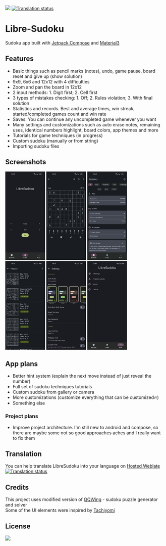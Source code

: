[![](https://img.shields.io/github/v/release/kaajjo/libre-sudoku?style=flat)](https://github.com/kaajjo/Libre-Sudoku/releases/latest)
[![Translation status](https://hosted.weblate.org/widgets/libresudoku/-/svg-badge.svg)](https://hosted.weblate.org/engage/libresudoku/)
# Libre-Sudoku
Sudoku app built with [Jetpack Compose](https://developer.android.com/jetpack/compose) and [Material3](https://m3.material.io/)

## Features
- Basic things such as pencil marks (notes), undo, game pause, board reset and give up (show solution)
- 9x9, 6x6 and 12x12 with 4 difficulties
- Zoom and pan the board in 12x12
- 2 input methods: 1. Digit first; 2. Cell first
- 3 types of mistakes checking: 1. Off; 2. Rules violation; 3. With final solution
- Statistics and records. Best and average times, win streak, started/completed games count and win rate 
- Saves. You can continue any uncompleted game whenever you want
- Many settings and customizations such as auto erase notes, remaining uses, identical numbers highlight, board colors, app themes and more
- Tutorials for game techniques (in progress)
- Custom sudoku (manually or from string)
- Importing sudoku files

## Screenshots
<div>
  <img src="fastlane/metadata/android/en-US/images/phoneScreenshots/1.jpg" width="25%" />
  <img src="fastlane/metadata/android/en-US/images/phoneScreenshots/2.jpg" width="25%" />
  <img src="fastlane/metadata/android/en-US/images/phoneScreenshots/3.jpg" width="25%" />
  <img src="fastlane/metadata/android/en-US/images/phoneScreenshots/4.jpg" width="25%" />
  <img src="fastlane/metadata/android/en-US/images/phoneScreenshots/5.jpg" width="25%" />
  <img src="fastlane/metadata/android/en-US/images/phoneScreenshots/6.jpg" width="25%" />
</div>

## App plans
- Better hint system (explain the next move instead of just reveal the number)
- Full set of sudoku techniques tutorials
- Custom sudoku from gallery or camera
- More customizations (customize everything that can be customized🔥)
- Something else

### Project plans
- Improve project architecture. I'm still new to android and compose, so there are maybe some not so good approaches aches and I really want to fix them

## Translation
You can help translate LibreSudoku into your language on [Hosted Weblate](https://hosted.weblate.org/engage/libresudoku/)\
[![Translation status](https://hosted.weblate.org/widgets/libresudoku/-/multi-auto.svg)](https://hosted.weblate.org/engage/libresudoku/)

## Credits
This project uses modified version of [QQWing](https://github.com/stephenostermiller/qqwing) - sudoku puzzle generator and solver\
Some of the UI elements were inspired by [Tachiyomi](https://github.com/tachiyomiorg/tachiyomi)
## License
[![](https://img.shields.io/github/license/kaajjo/libre-sudoku)](https://github.com/kaajjo/libre-sudoku/blob/main/LICENSE)
